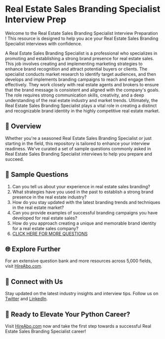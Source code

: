 # Real Estate Sales Branding Specialist Interview Prep

Welcome to the Real Estate Sales Branding Specialist Interview Preparation ! This resource is designed to help you ace your Real Estate Sales Branding Specialist interviews with confidence.

A Real Estate Sales Branding Specialist is a professional who specializes in promoting and establishing a strong brand presence for real estate sales. This job involves creating and implementing marketing strategies to enhance brand recognition and attract potential buyers or clients. The specialist conducts market research to identify target audiences, and then develops and implements branding campaigns to reach and engage them effectively. They work closely with real estate agents and brokers to ensure that the brand message is consistent and aligned with the company's goals. The role requires strong communication skills, creativity, and a deep understanding of the real estate industry and market trends. Ultimately, the Real Estate Sales Branding Specialist plays a vital role in creating a distinct and recognizable brand identity in the highly competitive real estate market.

## 🚀 Overview

Whether you're a seasoned Real Estate Sales Branding Specialist or just starting in the field, this repository is tailored to enhance your interview readiness. We've curated a set of sample questions commonly asked in Real Estate Sales Branding Specialist interviews to help you prepare and succeed.

## 📝 Sample Questions

1. Can you tell us about your experience in real estate sales branding?
2. What strategies have you used in the past to establish a strong brand presence in the real estate industry?
3. How do you stay updated with the latest branding trends and techniques in the real estate market?
4. Can you provide examples of successful branding campaigns you have developed for real estate sales?
5. How do you approach creating a unique and memorable brand identity for a real estate sales company?
6. [CLICK HERE FOR MORE QUESTIONS](https://hireabo.com/job/21_0_49/Real%20Estate%20Sales%20Branding%20Specialist)

## 🌐 Explore Further

For an extensive question bank and more resources across 5,000 fields, visit [HireAbo.com](https://www.hireabo.com).

## 📱 Connect with Us

Stay updated on the latest industry insights and interview tips. Follow us on [Twitter](https://twitter.com/hireabo) and [LinkedIn](https://www.linkedin.com/in/hire-abo-3609972a8/).

## 🚀 Ready to Elevate Your Python Career?

Visit [HireAbo.com](https://www.hireabo.com) now and take the first step towards a successful Real Estate Sales Branding Specialist career!